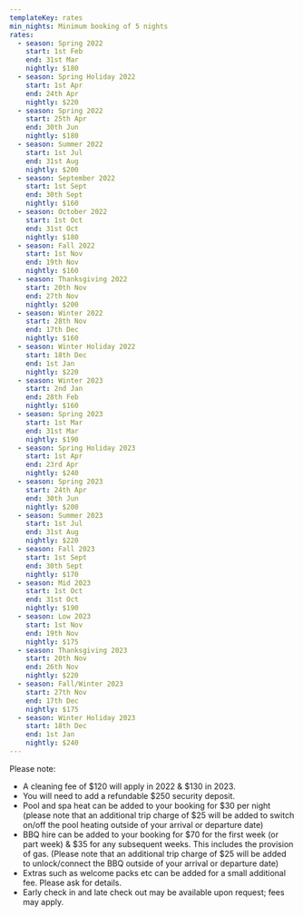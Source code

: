 ```yaml
---
templateKey: rates
min_nights: Minimum booking of 5 nights
rates:
  - season: Spring 2022
    start: 1st Feb
    end: 31st Mar
    nightly: $180
  - season: Spring Holiday 2022
    start: 1st Apr
    end: 24th Apr
    nightly: $220
  - season: Spring 2022
    start: 25th Apr
    end: 30th Jun
    nightly: $180
  - season: Summer 2022
    start: 1st Jul
    end: 31st Aug
    nightly: $200
  - season: September 2022
    start: 1st Sept
    end: 30th Sept
    nightly: $160
  - season: October 2022
    start: 1st Oct
    end: 31st Oct
    nightly: $180
  - season: Fall 2022
    start: 1st Nov
    end: 19th Nov
    nightly: $160
  - season: Thanksgiving 2022
    start: 20th Nov
    end: 27th Nov
    nightly: $200
  - season: Winter 2022
    start: 28th Nov
    end: 17th Dec
    nightly: $160
  - season: Winter Holiday 2022
    start: 18th Dec
    end: 1st Jan
    nightly: $220
  - season: Winter 2023
    start: 2nd Jan
    end: 28th Feb
    nightly: $160
  - season: Spring 2023
    start: 1st Mar
    end: 31st Mar
    nightly: $190
  - season: Spring Holiday 2023
    start: 1st Apr
    end: 23rd Apr
    nightly: $240
  - season: Spring 2023
    start: 24th Apr
    end: 30th Jun
    nightly: $200
  - season: Summer 2023
    start: 1st Jul
    end: 31st Aug
    nightly: $220
  - season: Fall 2023
    start: 1st Sept
    end: 30th Sept
    nightly: $170
  - season: Mid 2023
    start: 1st Oct
    end: 31st Oct
    nightly: $190
  - season: Low 2023
    start: 1st Nov
    end: 19th Nov
    nightly: $175
  - season: Thanksgiving 2023
    start: 20th Nov
    end: 26th Nov
    nightly: $220
  - season: Fall/Winter 2023
    start: 27th Nov
    end: 17th Dec
    nightly: $175
  - season: Winter Holiday 2023
    start: 18th Dec
    end: 1st Jan
    nightly: $240
---
```

Please note:

* A cleaning fee of $120 will apply in 2022 & $130 in 2023.
* You will need to add a refundable $250 security deposit.
* Pool and spa heat can be added to your booking for $30 per night (please note that an additional trip charge of $25 will be added to switch on/off the pool heating outside of your arrival or departure date)
* BBQ hire can be added to your booking for $70 for the first week (or part week) & $35 for any subsequent weeks. This includes the provision of gas. (Please note that an additional trip charge of $25 will be added to unlock/connect the BBQ outside of your arrival or departure date)
* Extras such as welcome packs etc can be added for a small additional fee. Please ask for details.
* Early check in and late check out may be available upon request; fees may apply.